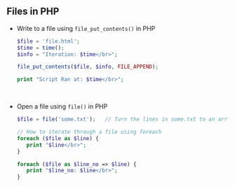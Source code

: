 ## Files in PHP

-   Write to a file using `file_put_contents()` in PHP

     ```php
     $file = 'file.html';
     $time = time();
     $info = "Iteration: $time</br>";
     
     file_put_contents($file, $info, FILE_APPEND);
     
     print "Script Ran at: $time</br>";
     ```

<br>

-   Open a file using `file()` in PHP

     ```php
     $file = file('some.txt');   // Turn the lines in some.txt to an array
     
     // How to iterate through a file using foreach
     foreach ($file as $line) {
        print "$line</br>";
     }
     
     foreach ($file as $line_no => $line) {
        print "$line_no: $line</br>";
     }
     ```

<br>

